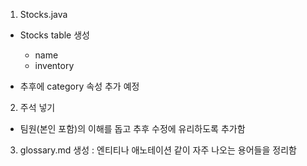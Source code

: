 1. Stocks.java

- Stocks table 생성
  - name
  - inventory

- 추후에 category 속성 추가 예정

2. 주석 넣기

- 팀원(본인 포함)의 이해를 돕고 추후 수정에 유리하도록 추가함

3. glossary.md 생성 : 엔티티나 애노테이션 같이 자주 나오는 용어들을 정리함
